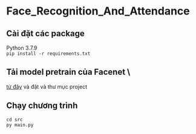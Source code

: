 # Face_Recognition_And_Attendance

## Cài đặt các package
Python 3.7.9\
`pip install -r requirements.txt`
## Tải model pretrain của Facenet \
[từ đây](https://drive.google.com/drive/folders/12aMYASGCKvDdkygSv1yQq8ns03AStDO_) và đặt và thư mục project
## Chạy chương trình
`cd src`\
`py main.py`
